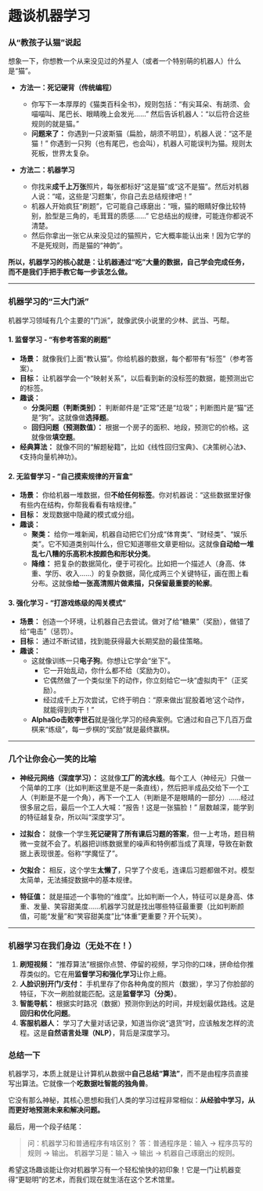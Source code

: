 # 趣谈机器学习

### 从“教孩子认猫”说起

想象一下，你想教一个从来没见过的外星人（或者一个特别萌的机器人）什么是“猫”。

*   **方法一：死记硬背（传统编程）**
    *   你写下一本厚厚的《猫类百科全书》，规则包括：“有尖耳朵、有胡须、会喵喵叫、尾巴长、眼睛晚上会发光……” 然后告诉机器人：“以后符合这些规则的就是猫。”
    *   **问题来了：** 你遇到一只波斯猫（扁脸，胡须不明显），机器人说：“这不是猫！” 你遇到一只狗（也有尾巴，也会叫），机器人可能误判为猫。规则太死板，世界太复杂。

*   **方法二：机器学习**
    *   你找来**成千上万张**照片，每张都标好“这是猫”或“这不是猫”。然后对机器人说：“喏，这些是‘习题集’，你自己去总结规律吧！”
    *   机器人开始疯狂“刷题”，它可能自己琢磨出：“哦，猫的眼睛好像比较特别，脸型是三角的，毛茸茸的质感……” 它总结出的规律，可能连你都说不清楚。
    *   然后你拿出一张它从来没见过的猫照片，它大概率能认出来！因为它学的不是死规则，而是猫的“神韵”。

**所以，机器学习的核心就是：让机器通过“吃”大量的数据，自己学会完成任务，而不是我们手把手教它每一步该怎么做。**

---

### 机器学习的“三大门派”

机器学习领域有几个主要的“门派”，就像武侠小说里的少林、武当、丐帮。

#### 1. 监督学习 - “有参考答案的刷题”

*   **场景：** 就像我们上面“教认猫”。你给机器的数据，每个都带有“标签”（参考答案）。
*   **目标：** 让机器学会一个“映射关系”，以后看到新的没标签的数据，能预测出它的标签。
*   **趣谈：**
    *   **分类问题（判断类别）：** 判断邮件是“正常”还是“垃圾”；判断图片是“猫”还是“狗”。这就像做**选择题**。
    *   **回归问题（预测数值）：** 根据一个房子的面积、地段，预测它的价格。这就像做**填空题**。
*   **经典算法：** 就像不同的“解题秘籍”，比如《线性回归宝典》、《决策树心法》、《支持向量机神功》。

#### 2. 无监督学习 - “自己摸索规律的开盲盒”

*   **场景：** 你给机器一堆数据，但**不给任何标签**。你对机器说：“这些数据里好像有些内在结构，你帮我看看有啥规律。”
*   **目标：** 发现数据中隐藏的模式或分组。
*   **趣谈：**
    *   **聚类：** 给你一堆新闻，机器自动把它们分成“体育类”、“财经类”、“娱乐类”。它不知道类别叫什么，但它知道哪些文章更相似。这就像**自动给一堆乱七八糟的乐高积木按颜色和形状分类**。
    *   **降维：** 把复杂的数据简化，便于可视化。比如把一个描述人（身高、体重、学历、收入……）的复杂数据，简化成两三个关键特征，画在图上看分布。这就像**给一张高清照片做素描，只保留最重要的轮廓**。

#### 3. 强化学习 - “打游戏练级的闯关模式”

*   **场景：** 创造一个环境，让机器自己去尝试。做对了给“糖果”（奖励），做错了给“电击”（惩罚）。
*   **目标：** 通过不断试错，找到能获得最大长期奖励的最佳策略。
*   **趣谈：**
    *   这就像训练一只**电子狗**。你想让它学会“坐下”。
        *   它一开始乱动，你什么都不给（奖励为0）。
        *   它偶然做了一个类似坐下的动作，你立刻给它一块“虚拟肉干”（正奖励）。
        *   经过成千上万次尝试，它终于明白：“原来做出‘屁股着地’这个动作，就能得到肉干！”
    *   **AlphaGo击败李世石**就是强化学习的经典案例。它通过和自己下几百万盘棋来“练级”，每一步棋的“奖励”就是最终赢棋。

---

### 几个让你会心一笑的比喻

*   **神经元网络（深度学习）：** 这就像**工厂的流水线**。每个工人（神经元）只做一个简单的工序（比如判断这里是不是一条直线），然后把半成品交给下一个工人（判断是不是一个角），再下一个工人（判断是不是眼睛的一部分）……经过很多层之后，最后一个工人大喊：“报告！这是一张猫脸！” 层数越深，能学到的特征越复杂，所以叫“深度学习”。

*   **过拟合：** 就像一个学生**死记硬背了所有课后习题的答案**，但一上考场，题目稍微一变就不会了。机器把训练数据里的噪声和特例都当成了真理，导致在新数据上表现很差。俗称“学魔怔了”。

*   **欠拟合：** 相反，这个学生**太懒了**，只学了个皮毛，连课后习题都做不对。模型太简单，无法捕捉数据中的基本规律。

*   **特征值：** 就是描述一个事物的“维度”。比如判断一个人，特征可以是身高、体重、发量、笑容甜美度……机器学习就是找出哪些特征最重要（比如判断颜值，可能“发量”和“笑容甜美度”比“体重”更重要？开个玩笑）。

---

### 机器学习在我们身边（无处不在！）

1.  **刷短视频：** “推荐算法”根据你点赞、停留的视频，学习你的口味，拼命给你推荐类似的。它在用**监督学习和强化学习**让你上瘾。
2.  **人脸识别开门/支付：** 手机里存了你各种角度的照片（数据），学习了你脸部的特征，下次一刷脸就能匹配。这是**监督学习（分类）**。
3.  **智能导航：** 根据实时路况（数据）预测你到达的时间，并规划最优路线。这是**回归和优化问题**。
4.  **客服机器人：** 学习了大量对话记录，知道当你说“退货”时，应该触发怎样的流程。这是**自然语言处理（NLP）**，背后是深度学习。

### 总结一下

机器学习，本质上就是让计算机从数据中**自己总结“算法”**，而不是由程序员直接写出算法。它就像一个**吃数据吐智能的独角兽**。

它没有那么神秘，其核心思想和我们人类的学习过程非常相似：**从经验中学习，从而更好地预测未来和解决问题。**

最后，用一个段子结尾：
> 问：机器学习和普通程序有啥区别？
> 答：普通程序是：输入 -> 程序员写的规则 -> 输出。
> 机器学习是：输入 -> 输出 -> 机器自己琢磨出的规则。

希望这场趣谈能让你对机器学习有一个轻松愉快的初印象！它是一门让机器变得“更聪明”的艺术，而我们现在就生活在这个艺术馆里。